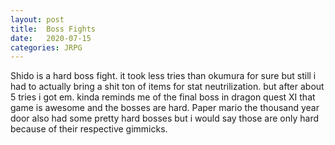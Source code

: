 ```yaml
---
layout: post
title:	Boss Fights
date:   2020-07-15
categories: JRPG
---
```

Shido is a hard boss fight. it took less tries than okumura for sure but still i had to actually bring a shit ton of items for stat neutrilization.
but after about 5 tries i got em. kinda reminds me of the final boss in dragon quest XI that game is awesome and the bosses are hard. 
Paper mario the thousand year door also had some pretty hard bosses but i would say those are only hard because of their respective gimmicks. 
